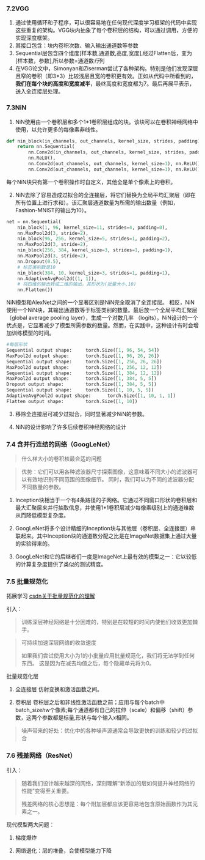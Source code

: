 ### 7.2VGG
1. 通过使用循环和子程序，可以很容易地在任何现代深度学习框架的代码中实现这些重复的架构。VGG块内抽象了每个卷积层的结构，可以通过调用，方便的实现深度框架。
2. 其接口包含：块内卷积次数、输入输出通道数等参数
3. Sequential层包含四个维度[样本数,通道数,高度,宽度],经过Flatten后，变为[样本数，参数],所以参数=通道数*行*列
4. 在VGG论文中，Simonyan和Ziserman尝试了各种架构。特别是他们发现深层且窄的卷积（即3*3）比较浅层且宽的卷积更有效。正如从代码中所看到的，**我们在每个块的高度和宽度减半**，最终高度和宽度都为7。最后再展平表示，送入全连接层处理。


### 7.3NiN

1. NiN使用由一个卷积层和多个1*1卷积层组成的块。该块可以在卷积神经网络中使用，以允许更多的每像素非线性。
``` py
def nin_block(in_channels, out_channels, kernel_size, strides, padding):
    return nn.Sequential(
        nn.Conv2d(in_channels, out_channels, kernel_size, strides, padding),
        nn.ReLU(),
        nn.Conv2d(out_channels, out_channels, kernel_size=1), nn.ReLU(),
        nn.Conv2d(out_channels, out_channels, kernel_size=1), nn.ReLU())
```
每个NiN块只有第一个卷积操作时自定义，其他全是单个像素上的卷积。

2. NiN去除了容易造成过拟合的全连接层，将它们替换为全局平均汇聚层（即在所有位置上进行求和）。该汇聚层通道数量为所需的输出数量（例如，Fashion-MNIST的输出为10）。
``` py
net = nn.Sequential(
    nin_block(1, 96, kernel_size=11, strides=4, padding=0),
    nn.MaxPool2d(3, stride=2),
    nin_block(96, 256, kernel_size=5, strides=1, padding=2),
    nn.MaxPool2d(3, stride=2),
    nin_block(256, 384, kernel_size=3, strides=1, padding=1),
    nn.MaxPool2d(3, stride=2),
    nn.Dropout(0.5),
    # 标签类别数是10
    nin_block(384, 10, kernel_size=3, strides=1, padding=1),
    nn.AdaptiveAvgPool2d((1, 1)),
    # 将四维的输出转成二维的输出，其形状为(批量大小,10)
    nn.Flatten())
```

NiN模型和AlexNet之间的一个显著区别是NiN完全取消了全连接层。 相反，NiN使用一个NiN块，其输出通道数等于标签类别的数量。最后放一个全局平均汇聚层（global average pooling layer），生成一个对数几率 （logits）。NiN设计的一个优点是，它显著减少了模型所需参数的数量。然而，在实践中，这种设计有时会增加训练模型的时间。

``` py
#每层形状
Sequential output shape:     torch.Size([1, 96, 54, 54])
MaxPool2d output shape:      torch.Size([1, 96, 26, 26])
Sequential output shape:     torch.Size([1, 256, 26, 26])
MaxPool2d output shape:      torch.Size([1, 256, 12, 12])
Sequential output shape:     torch.Size([1, 384, 12, 12])
MaxPool2d output shape:      torch.Size([1, 384, 5, 5])
Dropout output shape:        torch.Size([1, 384, 5, 5])
Sequential output shape:     torch.Size([1, 10, 5, 5])
AdaptiveAvgPool2d output shape:      torch.Size([1, 10, 1, 1])
Flatten output shape:        torch.Size([1, 10])
```
3. 移除全连接层可减少过拟合，同时显著减少NiN的参数。

4. NiN的设计影响了许多后续卷积神经网络的设计

### 7.4 含并行连结的网络（GoogLeNet）
> 什么样大小的卷积核最合适的问题

> 优势：它们可以用各种滤波器尺寸探索图像，这意味着不同大小的滤波器可以有效地识别不同范围的图像细节。 同时，我们可以为不同的滤波器分配不同数量的参数。

1. Inception块相当于一个有4条路径的子网络。它通过不同窗口形状的卷积层和最大汇聚层来并行抽取信息，并使用1*1卷积层减少每像素级别上的通道维数从而降低模型复杂度。

2. GoogLeNet将多个设计精细的Inception块与其他层（卷积层、全连接层）串联起来。其中Inception块的通道数分配之比是在ImageNet数据集上通过大量的实验得来的。

3. GoogLeNet和它的后继者们一度是ImageNet上最有效的模型之一：它以较低的计算复杂度提供了类似的测试精度。

### 7.5 批量规范化

拓展学习 [csdn关于批量规范化的理解](https://blog.csdn.net/jgj123321/article/details/105291672)

引入：
>训练深层神经网络是十分困难的，特别是在较短的时间内使他们收敛更加棘手。

>可持续加速深层网络的收敛速度
>
> 如果我们尝试使用大小为1的小批量应用批量规范化，我们将无法学到任何东西。 这是因为在减去均值之后，每个隐藏单元将为0。

批量规范化层
1. 全连接层
仿射变换和激活函数之间。

2. 卷积层
卷积层之后和非线性激活函数之前；应用与每个batch中batch_size*h*w个像素;每个通道都有自己的拉伸（scale）和偏移（shift）参数，这两个参数都是标量,形状与每个输入x相同。

> 噪声带来的好处：优化中的各种噪声源通常会导致更快的训练和较少的过拟合

### 7.6 残差网络（ResNet）
引入：
> 随着我们设计越来越深的网络，深刻理解“新添加的层如何提升神经网络的性能”变得至关重要。
>
> 残差网络的核心思想是：每个附加层都应该更容易地包含原始函数作为其元素之一。

现代模型两大问题：
1. 梯度爆炸

2. 网络退化：层的堆叠，会使模型能力下降

